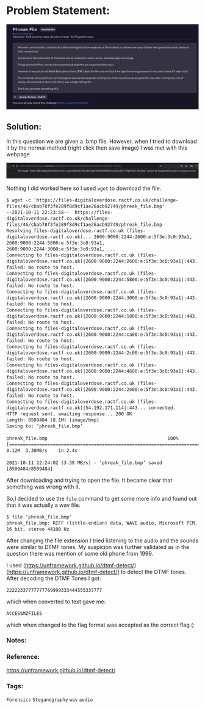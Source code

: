 # Problem Statement:
![question](https://raw.githubusercontent.com/0x41head/CTF-Writeups/main/src/DOA2021ctf/Steganography/Phreak%20File/ques.png)

## Solution:

In this question we are given a .bmp file. However, when I tried to download it by the normal method (right click then save image) I was met with this webpage

![Nope](https://raw.githubusercontent.com/0x41head/CTF-Writeups/main/src/DOA2021ctf/Steganography/Phreak%20File/1.png)

Nothing I did worked here so I used `wget` to download the file.

```
$ wget -c 'https://files-digitaloverdose.ractf.co.uk/challenge-files/46/cbab78f3fe289f8d9cf1ae26acb92749/phreak_file.bmp'
--2021-10-11 22:23:58--  https://files-digitaloverdose.ractf.co.uk/challenge-files/46/cbab78f3fe289f8d9cf1ae26acb92749/phreak_file.bmp
Resolving files-digitaloverdose.ractf.co.uk (files-digitaloverdose.ractf.co.uk)... 2600:9000:2244:2600:e:5f3e:3c0:93a1, 2600:9000:2244:5800:e:5f3e:3c0:93a1, 2600:9000:2244:3000:e:5f3e:3c0:93a1, ...
Connecting to files-digitaloverdose.ractf.co.uk (files-digitaloverdose.ractf.co.uk)|2600:9000:2244:2600:e:5f3e:3c0:93a1|:443... failed: No route to host.
Connecting to files-digitaloverdose.ractf.co.uk (files-digitaloverdose.ractf.co.uk)|2600:9000:2244:5800:e:5f3e:3c0:93a1|:443... failed: No route to host.
Connecting to files-digitaloverdose.ractf.co.uk (files-digitaloverdose.ractf.co.uk)|2600:9000:2244:3000:e:5f3e:3c0:93a1|:443... failed: No route to host.
Connecting to files-digitaloverdose.ractf.co.uk (files-digitaloverdose.ractf.co.uk)|2600:9000:2244:1800:e:5f3e:3c0:93a1|:443... failed: No route to host.
Connecting to files-digitaloverdose.ractf.co.uk (files-digitaloverdose.ractf.co.uk)|2600:9000:2244:ca00:e:5f3e:3c0:93a1|:443... failed: No route to host.
Connecting to files-digitaloverdose.ractf.co.uk (files-digitaloverdose.ractf.co.uk)|2600:9000:2244:2c00:e:5f3e:3c0:93a1|:443... failed: No route to host.
Connecting to files-digitaloverdose.ractf.co.uk (files-digitaloverdose.ractf.co.uk)|2600:9000:2244:4600:e:5f3e:3c0:93a1|:443... failed: No route to host.
Connecting to files-digitaloverdose.ractf.co.uk (files-digitaloverdose.ractf.co.uk)|2600:9000:2244:2e00:e:5f3e:3c0:93a1|:443... failed: No route to host.
Connecting to files-digitaloverdose.ractf.co.uk (files-digitaloverdose.ractf.co.uk)|54.192.171.114|:443... connected.
HTTP request sent, awaiting response... 200 OK
Length: 8509484 (8.1M) [image/bmp]
Saving to: ‘phreak_file.bmp’

phreak_file.bmp                                            100%[========================================================================================================================================>]   8.12M  3.38MB/s    in 2.4s    

2021-10-11 22:24:02 (3.38 MB/s) - ‘phreak_file.bmp’ saved [8509484/8509484]
```
After downloading and trying to open the file. It became clear that something was wrong with it.

So,I decided to use the `file` command to get some more info and found out that it was actually a wav file.

```
$ file 'phreak_file.bmp'
phreak_file.bmp: RIFF (little-endian) data, WAVE audio, Microsoft PCM, 16 bit, stereo 44100 Hz
```
After changing the file extension I tried listening to the audio and the sounds were similar to DTMF tones. My suspicion was further validated as in the question there was mention of some old phone from 1999.

I used (https://unframework.github.io/dtmf-detect/)[https://unframework.github.io/dtmf-detect/] to detect the DTMF tones.
After decoding the DTMF Tones I got:
```
22222337777777769999333444555337777
```
which when converted to text gave me:
```
ACCESSMZFILES
```

which when changed to the flag format was accepted as the correct flag (:

### Notes:
### Reference:
https://unframework.github.io/dtmf-detect/

### Tags:
`Forensics` `Steganography` `wav` `audio`